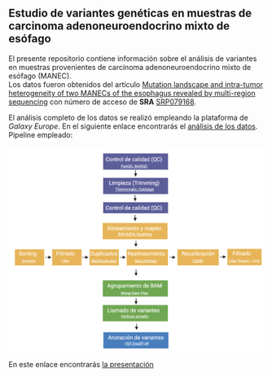 ## Estudio de variantes genéticas en muestras de carcinoma adenoneuroendocrino mixto de esófago 

El presente repositorio contiene información sobre el análisis de variantes en muestras provenientes de carcinoma adenoneuroendocrino mixto de esófago (MANEC).  
Los datos fueron obtenidos del artículo [Mutation landscape and intra-tumor heterogeneity of two
MANECs of the esophagus revealed by multi-region sequencing](https://pubmed.ncbi.nlm.nih.gov/29050228/) con número de acceso de **SRA** [SRP079168](https://trace.ncbi.nlm.nih.gov/Traces/sra/?study=SRP079168).

El análisis completo de los datos se realizó empleando la plataforma de *Galaxy Europe*. En el siguiente enlace encontrarás el [análisis de los datos](https://usegalaxy.eu/u/rchavez91/h/esophag).  
Pipeline empleado:


![pipeline](./Slides/Screenshots/Pipeline.png)

En este enlace encontrarás [la presentación]()

